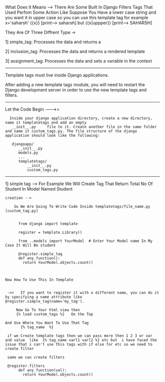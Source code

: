 What Does It Means --> There Are Some Built In Django Filters Tags  That Used Perfom Some Action Like Suppose You Have a lower case string and you want it in  upper case so you can use this template tag 
for example x='saharsh' {{x}}  [print--> saharsh] but {{x|uppper}} [print--> SAHARSH]

They Are Of Three Diffrent Type ->

1] simple_tag: Processes the data and returns a 

2] inclusion_tag: Processes the data and returns a rendered template

3]  assignment_tag: Processes the data and sets a variable in the context

---------------------------------------------------------------------------------------------------------------


Template tags must live inside Django applications.


After adding a new template tags module, you will need to restart
the Django development server in order to use the new template tags and filters.

---------------------------------------------------------------------------------------------------------------

Let the Code Begin --->>   

      Inside your django application directory, create a new directory, name it templatetags and add an empty 
       __init__.py     file to it. Create another file in the same folder and name it custom_tags.py. The file structure of the django application should look like the following:

       djangoapp/
	      __init__.py
	      models.py
	      ...
	      templatetags/
	          __init__.py
	          custom_tags.py


---------------------------------------------------------------------------------------------------------------

1]  simple tag -->   For Example We Will Create Tag That Return Total No Of Student In Model Named Student 

    creation --> 

        So We Are Going To Write Code Inside templatetags/file_name.py [custom_tag.py]

          
          from django import template

		  register = template.Library()

		  from ..models import YourModel  # Enter Your Model name In My Case It Will Be student 

		  @register.simple_tag
		  def any_function():
		  	return YourModel.objects.count()



	Now How To Use This In Template 


	 ->>   If you want to register it with a different name, you can do it by specifying a name attribute like @register.simple_tag(name='my_tag').


```
	 Now Go To Your html view then 
	 {% load custom_tags %}   On the Top

And Use Where You Want To Use That Tag
	   {% tag_name  %}

```


     if we Create template tags then we can pass more then 1 2 3 or var and value  like  {% tag_name varl1 varl2 %} etc but  i have faced the issue that i can't use this tags with if else for etc so we need to create filter 

     same we can create filters

     @register.filters
		  def any_function(val):
		  	return YourModel.objects.count()
		  	
